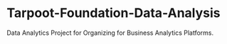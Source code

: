 # Tarpoot-Foundation-Data-Analysis
Data Analytics Project for Organizing for Business Analytics Platforms.
